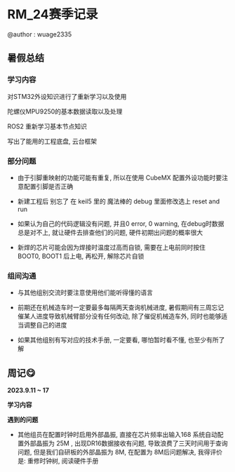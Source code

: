 # RM_24赛季记录

@author : wuage2335



## 暑假总结

### 学习内容

对STM32外设知识进行了重新学习以及使用

陀螺仪MPU9250的基本数据读取以及处理

ROS2 重新学习基本节点知识

写出了能用的工程底盘, 云台框架

### 部分问题

* 由于引脚重映射的功能可能有重复, 所以在使用 CubeMX 配置外设功能时要注意配置引脚是否正确

+ 新建工程后 别忘了 在 keil5 里的 魔法棒的 debug 里面修改选上 reset and run

+ 如果认为自己的代码逻辑没有问题, 并且0 error, 0 warning, 在debug时数据总是对不上,  就让硬件去排查他们的问题, 硬件初期出问题的概率很大

+ 新焊的芯片可能会因为焊接时温度过高而自锁, 需要在上电前同时按住 BOOT0, BOOT1 后上电, 再松开, 解除芯片自锁

### 组间沟通

+ 与其他组别交流时要注意使用他们能听得懂的语言

+ 前期还在机械造车时一定要最多每隔两天查询机械进度, 暑假期间有三周忘记催某人进度导致机械臂部分没有任何改动,  除了催促机械造车外, 同时也能够适当调整自己的进度

+ 如果其他组别有写对应的技术手册, 一定要看, 哪怕暂时看不懂, 也至少有所了解



## 周记😋

**2023.9.11 ~ 17**

**学习内容**



**遇到的问题**



+ 其他组员在配置时钟时启用外部晶振, 直接在芯片频率出输入168 系统自动配置外部晶振为 25M , 出现DR16数据接收有问题, 导致浪费了三天时间用于查询问题, 但是我们自研板的外部晶振为 8M, 在配置为 8M后问题解决, 我得评价是: 重修时钟树, 阅读硬件手册















































